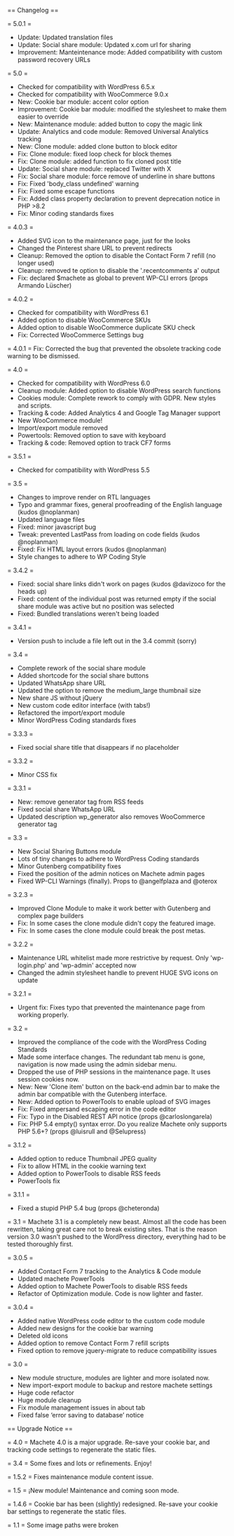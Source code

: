 == Changelog ==

= 5.0.1 = 
* Update: Updated translation files
* Update: Social share module: Updated x.com url for sharing
* Improvement: Manteintenance mode: Added compatibility with custom password recovery URLs

= 5.0 = 
* Checked for compatibility with WordPress 6.5.x
* Checked for compatibility with WooCommerce 9.0.x
* New: Cookie bar module: accent color option
* Improvement: Cookie bar module: modified the stylesheet to make them easier to override
* New: Maintenance module: added button to copy the magic link
* Update: Analytics and code module: Removed Universal Analytics tracking
* New: Clone module: added clone button to block editor
* Fix: Clone module: fixed loop check for block themes
* Fix: Clone module: added function to fix cloned post title
* Update: Social share module: replaced Twitter with X
* Fix: Social share module: force remove of underline in share buttons
* Fix: Fixed 'body_class undefined' warning
* Fix: Fixed some escape functions
* Fix: Added class property declaration to prevent deprecation notice in PHP >8.2
* Fix: Minor coding standards fixes

= 4.0.3 = 
* Added SVG icon to the maintenance page, just for the looks
* Changed the Pinterest share URL to prevent redirects
* Cleanup: Removed the option to disable the Contact Form 7 refill (no longer used)
* Cleanup: removed te option to disable the '.recentcomments a' output
* Fix: declared $machete as global to prevent WP-CLI errors (props Armando Lüscher)

= 4.0.2 =
* Checked for compatibility with WordPress 6.1
* Added option to disable WooCommerce SKUs
* Added option to disable WooCommerce duplicate SKU check
* Fix: Corrected WooCommerce Settings bug

= 4.0.1 =
Fix: Corrected the bug that prevented the obsolete tracking code warning to be dismissed.

= 4.0 =
* Checked for compatibility with WordPress 6.0
* Cleanup module: Added option to disable WordPress search functions
* Cookies module: Complete rework to comply with GDPR. New styles and scripts.
* Tracking & code: Added Analytics 4 and Google Tag Manager support
* New WooCommerce module!
* Import/export module removed
* Powertools: Removed option to save with keyboard
* Tracking & code: Removed option to track CF7 forms

= 3.5.1 =
* Checked for compatibility with WordPress 5.5

= 3.5 =
* Changes to improve render on RTL languages
* Typo and grammar fixes, general proofreading of the English language (kudos @noplanman)
* Updated language files
* Fixed: minor javascript bug
* Tweak: prevented LastPass from loading on code fields (kudos @noplanman)
* Fixed: Fix HTML layout errors (kudos @noplanman)
* Style changes to adhere to WP Coding Style 

= 3.4.2 =
* Fixed: social share links didn't work on pages (kudos @davizoco for the heads up)
* Fixed: content of the individual post was returned empty if the social share module was active but no position was selected
* Fixed: Bundled translations weren't being loaded

= 3.4.1 =
* Version push to include a file left out in the 3.4 commit (sorry)

= 3.4 =
* Complete rework of the social share module
* Added shortcode for the social share buttons
* Updated WhatsApp share URL
* Updated the option to remove the medium_large thumbnail size
* New share JS without jQuery
* New custom code editor interface (with tabs!)
* Refactored the import/export module
* Minor WordPress Coding standards fixes

= 3.3.3 =
* Fixed social share title that disappears if no placeholder

= 3.3.2 =
* Minor CSS fix

= 3.3.1 =
* New: remove generator tag from RSS feeds
* Fixed social share WhatsApp URL
* Updated description wp_generator also removes WooCommerce generator tag

= 3.3 =
* New Social Sharing Buttons module
* Lots of tiny changes to adhere to WordPress Coding standards
* Minor Gutenberg compatibility fixes
* Fixed the position of the admin notices on Machete admin pages
* Fixed WP-CLI Warnings (finally). Props to @angelfplaza and @oterox

= 3.2.3 =
* Improved Clone Module to make it work better with Gutenberg and complex page builders
* Fix: In some cases the clone module didn't copy the featured image.
* Fix: In some cases the clone module could break the post metas.

= 3.2.2 =
* Maintenance URL whitelist made more restrictive by request. Only 'wp-login.php' and 'wp-admin' accepted now
* Changed the admin stylesheet handle to prevent HUGE SVG icons on update

= 3.2.1 =
* Urgent fix: Fixes typo that prevented the maintenance page from working properly.

= 3.2 =
* Improved the compliance of the code with the WordPress Coding Standards
* Made some interface changes. The redundant tab menu is gone, navigation is now made using the admin sidebar menu.
* Dropped the use of PHP sessions in the maintenance page. It uses session cookies now.
* New: New 'Clone item' button on the back-end admin bar to make the admin bar compatible with the Gutenberg interface.
* New: Added option to PowerTools to enable upload of SVG images
* Fix: Fixed ampersand escaping error in the code editor
* Fix: Typo in the Disabled REST API notice (props @carloslongarela)
* Fix: PHP 5.4 empty() syntax error. Do you realize Machete only supports PHP 5.6+? (props @luisrull and @Selupress)

= 3.1.2 =
* Added option to reduce Thumbnail JPEG quality
* Fix to allow HTML in the cookie warning text
* Added option to PowerTools to disable RSS feeds
* PowerTools fix

= 3.1.1 =
* Fixed a stupid PHP 5.4 bug (props @cheteronda)

= 3.1 =
Machete 3.1 is a completely new beast. Almost all the code has been rewritten, taking great care not to break existing sites. That is the reason version 3.0 wasn't pushed to the WordPress directory, everything had to be tested thoroughly first.

= 3.0.5 =
* Added Contact Form 7 tracking to the Analytics & Code module
* Updated machete PowerTools
* Added option to Machete PowerTools to disable RSS feeds
* Refactor of Optimization module. Code is now lighter and faster.

= 3.0.4 =
* Added native WordPress code editor to the custom code module
* Added new designs for the cookie bar warning
* Deleted old icons
* Added option to remove Contact Form 7 refill scripts
* Fixed option to remove jquery-migrate to reduce compatibility issues

= 3.0 =
* New module structure, modules are lighter and more isolated now.
* New import-export module to backup and restore machete settings
* Huge code refactor
* Huge module cleanup
* Fix module management issues in about tab
* Fixed false ‘error saving to database’ notice

== Upgrade Notice ==

= 4.0 =
Machete 4.0 is a major upgrade. Re-save your cookie bar, and tracking code settings to regenerate the static files.

= 3.4 =
Some fixes and lots or refinements. Enjoy!

= 1.5.2 =
Fixes maintenance module content issue.

= 1.5 =
¡New module! Maintenance and coming soon mode.

= 1.4.6 =
Cookie bar has been (slightly) redesigned. Re-save your cookie bar settings to regenerate the static files.

= 1.1 =
Some image paths were broken